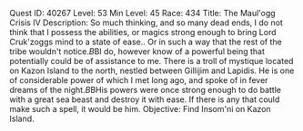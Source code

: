 Quest ID: 40267
Level: 53
Min Level: 45
Race: 434
Title: The Maul'ogg Crisis IV
Description: So much thinking, and so many dead ends, I do not think that I possess the abilities, or magics strong enough to bring Lord Cruk'zoggs mind to a state of ease.. Or in such a way that the rest of the tribe wouldn't notice.$B$BI do, however know of a powerful being that potentially could be of assistance to me. There is a troll of mystique located on Kazon Island to the north, nestled between Gillijim and Lapidis. He is one of considerable power of which I met long ago, and spoke of in fever dreams of the night.$B$BHis powers were once strong enough to do battle with a great sea beast and destroy it with ease. If there is any that could make such a spell, it would be him.
Objective: Find Insom'ni on Kazon Island.
